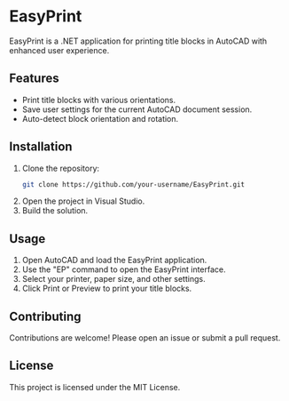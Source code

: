 # EasyPrint

EasyPrint is a .NET application for printing title blocks in AutoCAD with enhanced user experience.

## Features
- Print title blocks with various orientations.
- Save user settings for the current AutoCAD document session.
- Auto-detect block orientation and rotation.

## Installation
1. Clone the repository:
   ```bash
   git clone https://github.com/your-username/EasyPrint.git
2. Open the project in Visual Studio.
3. Build the solution.

## Usage
1. Open AutoCAD and load the EasyPrint application.
2. Use the "EP" command to open the EasyPrint interface.
3. Select your printer, paper size, and other settings.
4. Click Print or Preview to print your title blocks.

## Contributing
Contributions are welcome! Please open an issue or submit a pull request.

## License
This project is licensed under the MIT License.
